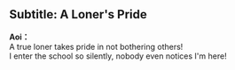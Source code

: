 # 

  
## Subtitle: A Loner's Pride
  
**Aoi：**  
A true loner takes pride in not bothering others!  
I enter the school so silently, nobody even notices I'm here!  
